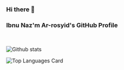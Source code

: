 ### Hi there 👋
### Ibnu Naz'm Ar-rosyid's GitHub Profile

<br>

![Github stats](https://github-readme-stats.vercel.app/api?username=ibnunazm&show_icons=true&theme=radical)

![Top Languages Card](https://github-readme-stats.vercel.app/api/top-langs/?username=ibnunazm&layout=compact&theme=radical)


<!--
**ibnunazm/ibnunazm** is a ✨ _special_ ✨ repository because its `README.md` (this file) appears on your GitHub profile.

Here are some ideas to get you started:

- 🔭 I’m currently working on ...
- 🌱 I’m currently learning ...
- 👯 I’m looking to collaborate on ...
- 🤔 I’m looking for help with ...
- 💬 Ask me about ...
- 📫 How to reach me: ...
- 😄 Pronouns: ...
- ⚡ Fun fact: ...
-->
